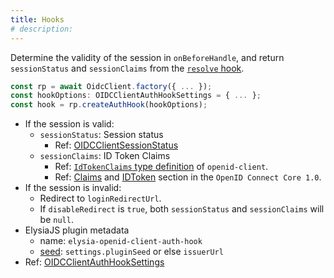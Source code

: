 ```yaml
---
title: Hooks
# description:
---
```


Determine the validity of the session in `onBeforeHandle`, and return `sessionStatus` and `sessionClaims` from the [`resolve` hook](https://elysiajs.com/life-cycle/before-handle.html#resolve).

```typescript
const rp = await OidcClient.factory({ ... });
const hookOptions: OIDCClientAuthHookSettings = { ... };
const hook = rp.createAuthHook(hookOptions);
```

- If the session is valid:
    - `sessionStatus`: Session status
        - Ref: [OIDCClientSessionStatus](https://macropygia.github.io/elysia-openid-client/interfaces/types.OIDCClientSessionStatus.html)
    - `sessionClaims`: ID Token Claims
        - Ref: [`IdTokenClaims` type definition](https://github.com/panva/node-openid-client/blob/main/types/index.d.ts) of `openid-client`.
        - Ref: [Claims](https://openid.net/specs/openid-connect-core-1_0.html#IDToken) and [IDToken](https://openid.net/specs/openid-connect-core-1_0.html#IDToken) section in the `OpenID Connect Core 1.0`.
- If the session is invalid:
    - Redirect to `loginRedirectUrl`.
    - If `disableRedirect` is `true`, both `sessionStatus` and `sessionClaims` will be `null`.
- ElysiaJS plugin metadata
    - name: `elysia-openid-client-auth-hook`
    - [seed](https://elysiajs.com/essential/plugin#plugin-deduplication): `settings.pluginSeed` or else `issuerUrl`
- Ref: [OIDCClientAuthHookSettings](https://macropygia.github.io/elysia-openid-client/interfaces/types.OIDCClientAuthHookSettings.html)
